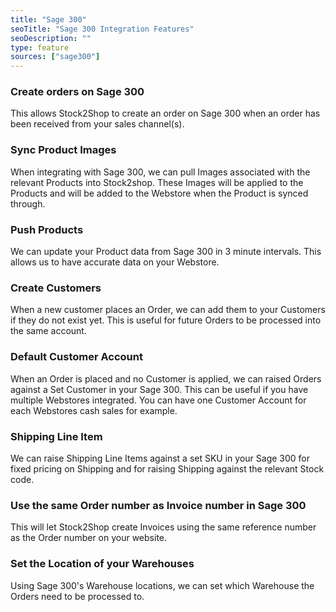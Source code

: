 ```yaml
---
title: "Sage 300"
seoTitle: "Sage 300 Integration Features"
seoDescription: ""
type: feature
sources: ["sage300"]
---
```


<!-- ***NOT IN USE***

Apifact:

get_images_limit
get_order
get_product
get_products_limit
param_ignore_shipping_warehouse_code
param_skip_image_hash
param_test
param_use_customer_address
param_user_field_customer_
queue_fetch_images
tunnel_host
tunnel_password
tunnel_username

---------
Sage 300:

param_shipping_code
param_default_customer_code
param_username
param_password

-->

<!-- create_order -->
### Create orders on Sage 300
This allows Stock2Shop to create an order on Sage 300 when
an order has been received from your sales channel(s).

<!-- get_images -->
### Sync Product Images
When integrating with Sage 300, we can pull Images associated with the relevant Products into Stock2shop.
These Images will be applied to the Products and will be added to the Webstore when the Product is synced through.

<!-- get_products -->
### Push Products
We can update your Product data from Sage 300 in 3 minute intervals. This allows us to have accurate data on your 
Webstore.

<!-- param_create_customer_enabled -->
### Create Customers
When a new customer places an Order, we can add them to your Customers if they do not exist yet.
This is useful for future Orders to be processed into the same account.

<!-- param_default_customer_code -->
### Default Customer Account
When an Order is placed and no Customer is applied, we can raised Orders against a Set Customer in your Sage 300.
This can be useful if you have multiple Webstores integrated. 
You can have one Customer Account for each Webstores cash sales for example.

<!-- param_shipping_code -->
### Shipping Line Item
We can raise Shipping Line Items against a set SKU in your Sage 300 for fixed pricing on Shipping and for raising 
Shipping against the relevant Stock code.

<!-- param_use_channel_order_code -->
### Use the same Order number as Invoice number in Sage 300
This will let Stock2Shop create Invoices using the same reference number as the Order number on your website.

<!-- END OF APIFACT-->

<!-- param_location_code -->
### Set the Location of your Warehouses
Using Sage 300's Warehouse locations, we can set which Warehouse the Orders need to be processed to.